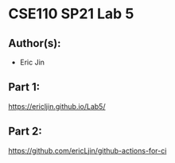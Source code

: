 # CSE110 SP21 Lab 5

## Author(s):
- Eric Jin

## Part 1:

https://ericljin.github.io/Lab5/

## Part 2:

https://github.com/ericLjin/github-actions-for-ci
